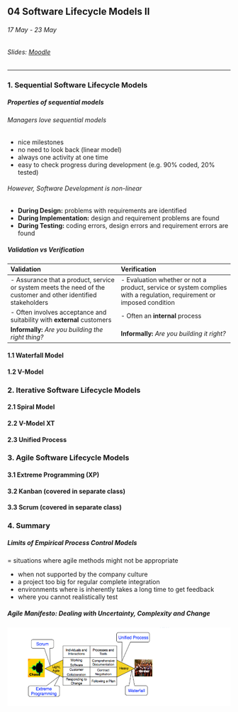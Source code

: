 ## 04 Software Lifecycle Models II

###### 17 May - 23 May

###### Slides: [Moodle](https://www.moodle.tum.de/mod/resource/view.php?id=582868)

---

### 1. Sequential Software Lifecycle Models

##### Properties of sequential models

###### Managers love sequential models

* nice milestones
* no need to look back \(linear model\)
* always one activity at one time
* easy to check progress during development \(e.g. 90% coded, 20% tested\)

###### However, Software Development is non-linear

* **During Design:** problems with requirements are identified
* **During Implementation:** design and requirement problems are found
* **During Testing:** coding errors, design errors and requirement errors are found

##### Validation vs Verification

| **Validation** | Verification |
| :--- | :--- |
| - Assurance that a product, service or system meets the need of the customer and other identified stakeholders | - Evaluation whether or not a product, service or system complies with a regulation, requirement or imposed condition |
| - Often involves acceptance and suitability with **external** customers | - Often an **internal** process |
| **Informally:** _Are you building the right thing?_ | **Informally:** _Are you building it right?_ |

#### 1.1 Waterfall Model

#### 1.2 V-Model

### 2. Iterative Software Lifecycle Models

#### 2.1 Spiral Model

#### 2.2 V-Model XT

#### 2.3 Unified Process

### 3. Agile Software Lifecycle Models

#### 3.1 Extreme Programming \(XP\)

#### 3.2 Kanban \(covered in separate class\)

#### 3.3 Scrum \(covered in separate class\)

### 4. Summary

##### Limits of Empirical Process Control Models

= situations where agile methods might not be appropriate

* when not supported by the company culture
* a project too big for regular complete integration
* environments where is inherently takes a long time to get feedback
* where you cannot realistically test

##### Agile Manifesto: Dealing with Uncertainty, Complexity and Change

![](/assets/agile_manifesto.png)

